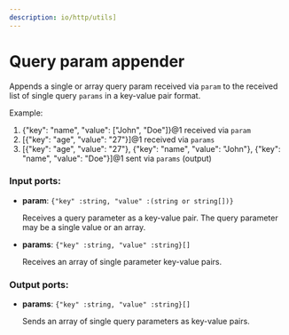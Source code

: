 ```yaml
---
description: io/http/utils]
---
```


# Query param appender

Appends a single or array query param received via `param` to the received list of single query `params` in a key-value pair format.

Example:
1. {"key": "name", "value": ["John", "Doe"]}@1 received via `param`
2. [{"key": "age", "value": "27"}]@1 received via `params`
3. [{"key": "age", "value": "27"}, {"key": "name", "value": "John"}, {"key": "name", "value": "Doe"}]@1 sent via `params` (output)

### Input ports:

* __param__: `{"key" :string, "value" :(string or string[])}`

    Receives a query parameter as a key-value pair. The query parameter may be a single value or an array.


* __params__: `{"key" :string, "value" :string}[]`

    Receives an array of single parameter key-value pairs.

### Output ports:

* __params__: `{"key" :string, "value" :string}[]`

    Sends an array of single query parameters as key-value pairs.


